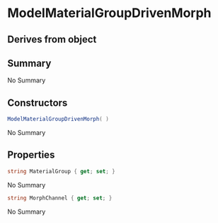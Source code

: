 # ModelMaterialGroupDrivenMorph

## Derives from object

## Summary

No Summary
## Constructors

```c#
ModelMaterialGroupDrivenMorph( ) 
```
No Summary
## Properties

```c#
string MaterialGroup { get; set; } 
```
No Summary
```c#
string MorphChannel { get; set; } 
```
No Summary
